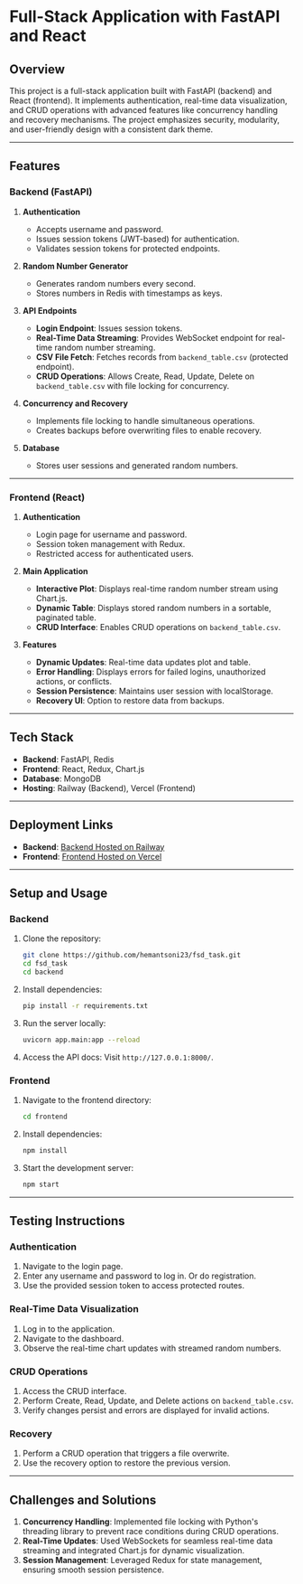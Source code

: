 # Full-Stack Application with FastAPI and React

## Overview
This project is a full-stack application built with FastAPI (backend) and React (frontend). It implements authentication, real-time data visualization, and CRUD operations with advanced features like concurrency handling and recovery mechanisms. The project emphasizes security, modularity, and user-friendly design with a consistent dark theme.

---

## Features

### Backend (FastAPI)
1. **Authentication**
   - Accepts username and password.
   - Issues session tokens (JWT-based) for authentication.
   - Validates session tokens for protected endpoints.

2. **Random Number Generator**
   - Generates random numbers every second.
   - Stores numbers in Redis with timestamps as keys.

3. **API Endpoints**
   - **Login Endpoint**: Issues session tokens.
   - **Real-Time Data Streaming**: Provides WebSocket endpoint for real-time random number streaming.
   - **CSV File Fetch**: Fetches records from `backend_table.csv` (protected endpoint).
   - **CRUD Operations**: Allows Create, Read, Update, Delete on `backend_table.csv` with file locking for concurrency.

4. **Concurrency and Recovery**
   - Implements file locking to handle simultaneous operations.
   - Creates backups before overwriting files to enable recovery.

5. **Database**
   - Stores user sessions and generated random numbers.

---

### Frontend (React)
1. **Authentication**
   - Login page for username and password.
   - Session token management with Redux.
   - Restricted access for authenticated users.

2. **Main Application**
   - **Interactive Plot**: Displays real-time random number stream using Chart.js.
   - **Dynamic Table**: Displays stored random numbers in a sortable, paginated table.
   - **CRUD Interface**: Enables CRUD operations on `backend_table.csv`.

3. **Features**
   - **Dynamic Updates**: Real-time data updates plot and table.
   - **Error Handling**: Displays errors for failed logins, unauthorized actions, or conflicts.
   - **Session Persistence**: Maintains user session with localStorage.
   - **Recovery UI**: Option to restore data from backups.

---

## Tech Stack
- **Backend**: FastAPI, Redis
- **Frontend**: React, Redux, Chart.js
- **Database**: MongoDB
- **Hosting**: Railway (Backend), Vercel (Frontend)

---

## Deployment Links
- **Backend**: [Backend Hosted on Railway](https://fsdtask-production.up.railway.app/)
- **Frontend**: [Frontend Hosted on Vercel](https://fsd-task-nu.vercel.app/)

---

## Setup and Usage

### Backend
1. Clone the repository:
   ```bash
   git clone https://github.com/hemantsoni23/fsd_task.git
   cd fsd_task
   cd backend
   ```
2. Install dependencies:
   ```bash
   pip install -r requirements.txt
   ```
3. Run the server locally:
   ```bash
   uvicorn app.main:app --reload
   ```
4. Access the API docs:
   Visit `http://127.0.0.1:8000/`.

### Frontend
1. Navigate to the frontend directory:
   ```bash
   cd frontend
   ```
2. Install dependencies:
   ```bash
   npm install
   ```
3. Start the development server:
   ```bash
   npm start
   ```

---

## Testing Instructions

### Authentication
1. Navigate to the login page.
2. Enter any username and password to log in. Or do registration.
3. Use the provided session token to access protected routes.

### Real-Time Data Visualization
1. Log in to the application.
2. Navigate to the dashboard.
3. Observe the real-time chart updates with streamed random numbers.

### CRUD Operations
1. Access the CRUD interface.
2. Perform Create, Read, Update, and Delete actions on `backend_table.csv`.
3. Verify changes persist and errors are displayed for invalid actions.

### Recovery
1. Perform a CRUD operation that triggers a file overwrite.
2. Use the recovery option to restore the previous version.

---

## Challenges and Solutions
1. **Concurrency Handling**: Implemented file locking with Python's threading library to prevent race conditions during CRUD operations.
2. **Real-Time Updates**: Used WebSockets for seamless real-time data streaming and integrated Chart.js for dynamic visualization.
3. **Session Management**: Leveraged Redux for state management, ensuring smooth session persistence.
